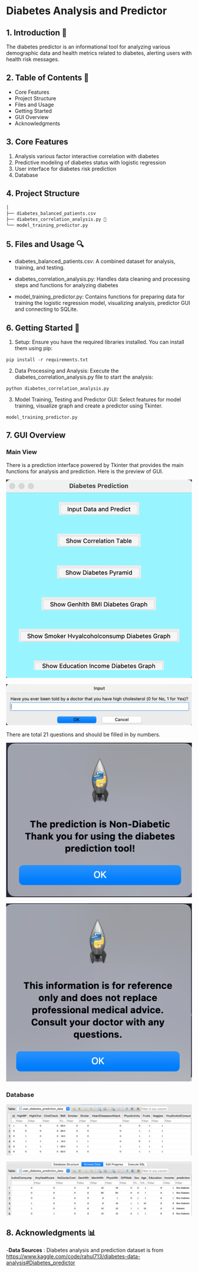 # Diabetes Analysis and Predictor

## 1. Introduction 🎯
The diabetes predictor is an informational tool for analyzing various demographic data and health metrics related to diabetes, alerting users with health risk messages.

## 2. Table of Contents 📔 
- Core Features
- Project Structure
- Files and Usage
- Getting Started
- GUI Overview
- Acknowledgments

## 3. Core Features
1. Analysis various factor interactive correlation with diabetes
2. Predictive modeling of diabetes status with logistic regression
3. User interface for diabetes risk prediction
4. Database

## 4. Project Structure

```
│
├── diabetes_balanced_patients.csv
├── diabetes_correlation_analysis.py 🚀
└── model_training_predictor.py

```

## 5. Files and Usage 🔍
- diabetes_balanced_patients.csv: A combined dataset for analysis, training, and testing.

- diabetes_correlation_analysis.py: Handles data cleaning and processing steps and functions for analyzing diabetes

- model_training_predictor.py: Contains functions for preparing data for training the logistic regression model, visualizing analysis, predictor GUI and connecting to SQLite.

## 6. Getting Started 🧰
1. Setup: Ensure you have the required libraries installed. You can install them using pip:

```
pip install -r requirements.txt
```

2. Data Processing and Analysis: Execute the diabetes_correlation_analysis.py file to start the analysis:

```
python diabetes_correlation_analysis.py
```


3. Model Training, Testing and Predictor GUI: Select features for model training, visualize graph and create a predictor using Tkinter.

```
model_training_predictor.py
```
## 7. GUI Overview

### Main View
There is a prediction interface powered by Tkinter that provides the main functions for analysis and prediction. Here is the preview of GUI.

![image](https://github.com/Dorislwk/Diabetes_Predictor/blob/main/Photo/Predictor_interface.png)

![image](https://github.com/Dorislwk/Diabetes_Predictor/blob/main/Photo/question_example.png)

There are total 21 questions and should be filled in by numbers.


![image](https://github.com/Dorislwk/Diabetes_Predictor/blob/main/Photo/result_message.png)


![image](https://github.com/Dorislwk/Diabetes_Predictor/blob/main/Photo/disclaimer.png)

### Database
![image](https://github.com/Dorislwk/Diabetes_Predictor/blob/main/Photo/database_firsthalf.png)

![image](https://github.com/Dorislwk/Diabetes_Predictor/blob/main/Photo/database_secondhalf.png)

## 8. Acknowledgments 📊
-**Data Sources** : Diabetes analysis and prediction dataset is from https://www.kaggle.com/code/rahul713/diabetes-data-analysis#Diabetes_predictor

